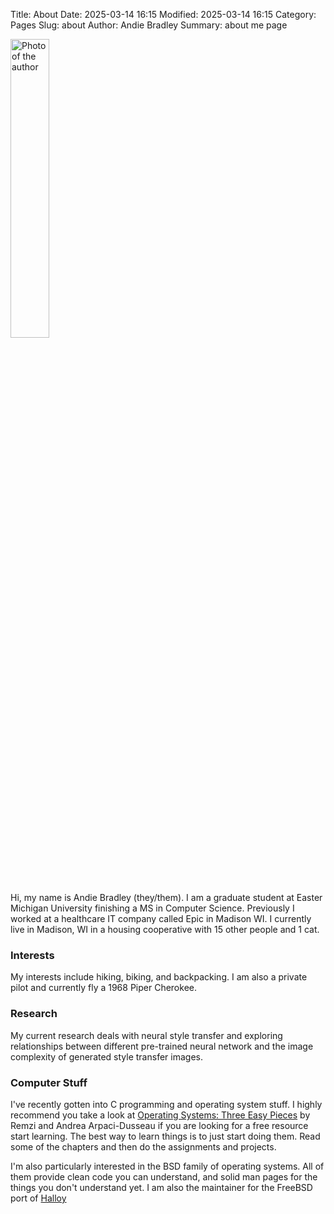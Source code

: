 Title: About
Date: 2025-03-14 16:15
Modified: 2025-03-14 16:15
Category: Pages
Slug: about
Author: Andie Bradley
Summary: about me page


<img style="width:35%;" src="{static}/images/me.jpeg" alt="Photo of the author">
<br>
Hi, my name is Andie Bradley (they/them). I am a graduate student at Easter Michigan University finishing a MS in Computer Science. Previously I worked at a healthcare IT company called Epic in Madison WI. I currently live in Madison, WI in a housing cooperative with 15 other people and 1 cat.


### Interests ###
My interests include hiking, biking, and backpacking. I am also a private pilot and currently fly a 1968 Piper Cherokee.

### Research ###
My current research deals with neural style transfer and exploring relationships between different pre-trained neural network and the image complexity of generated style transfer images.

### Computer Stuff ###
I've recently gotten into C programming and operating system stuff. I highly recommend you take a look at [Operating Systems: Three Easy Pieces](https://pages.cs.wisc.edu/~remzi/OSTEP/) by Remzi and Andrea Arpaci-Dusseau if you are looking for a free resource start learning. The best way to learn things is to just start doing them. Read some of the chapters and then do the assignments and projects. 

I'm also particularly interested in the BSD family of operating systems. All of them provide clean code you can understand, and solid man pages for the things you don't understand yet. I am also the maintainer for the FreeBSD port of [Halloy](https://halloy.squidowl.org) 
